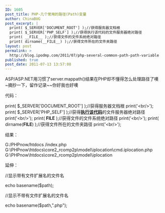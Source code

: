 ```yaml
---
ID: 1605
post_title: PHP-几个常用的路径(Path)变量
author: ChinaBUG
post_excerpt: |
  print( $_SERVER['DOCUMENT_ROOT'] );//获得服务器文档根
  print( $_SERVER['PHP_SELF'] );//获得执行该代码的文件服务器绝对路径
  print( __FILE__ );//获得文件的文件系统绝对路径
  print( dirname(__FILE__) );//获得文件所在的文件夹路径
layout: post
permalink: >
  http://blog.ipodmp.com/2011/07/php-several-common-path-path-variable.html
published: true
post_date: 2011-07-13 13:57:08
---
```

ASP/ASP.NET用习惯了server.mappath()结果在PHP却不懂得怎么处理路径了噢~摘抄一下，留作记录~~你好我也好噢

代码：

print( $_SERVER['DOCUMENT_ROOT'] );//获得服务器文档根
print('&lt;br/&gt;');
print( $_SERVER['PHP_SELF'] );//获得<strong><span style="text-decoration: underline;">执行该代码</span></strong>的文件服务器绝对路径
print('&lt;br/&gt;');
print( __FILE__ );//获得文件的文件系统绝对路径
print('&lt;br/&gt;');
print( dirname(__FILE__) );//获得文件所在的文件夹路径
print('&lt;br/&gt;');

结果：

G:/PHPnow/htdocs
/index.php
G:\PHPnow\htdocs\core2_rcomp2p\model\iplocation\cmd.iplocation.php
G:\PHPnow\htdocs\core2_rcomp2p\model\iplocation

延伸：

//显示带有文件扩展名的文件名

echo basename($path);

//显示不带有文件扩展名的文件名

echo basename($path,".php");